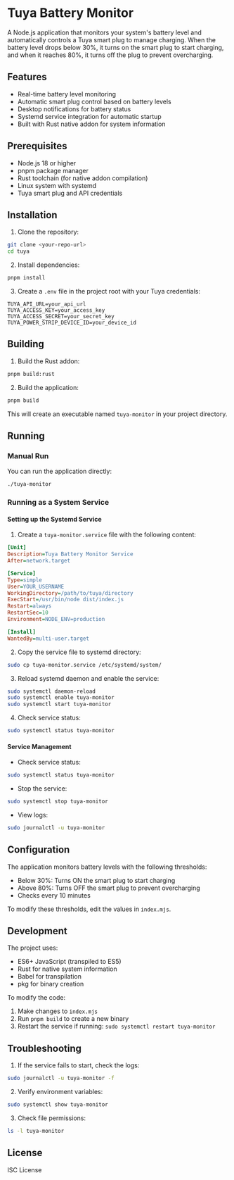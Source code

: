 # Tuya Battery Monitor

A Node.js application that monitors your system's battery level and automatically controls a Tuya smart plug to manage charging. When the battery level drops below 30%, it turns on the smart plug to start charging, and when it reaches 80%, it turns off the plug to prevent overcharging.

## Features

- Real-time battery level monitoring
- Automatic smart plug control based on battery levels
- Desktop notifications for battery status
- Systemd service integration for automatic startup
- Built with Rust native addon for system information

## Prerequisites

- Node.js 18 or higher
- pnpm package manager
- Rust toolchain (for native addon compilation)
- Linux system with systemd
- Tuya smart plug and API credentials

## Installation

1. Clone the repository:
```bash
git clone <your-repo-url>
cd tuya
```

2. Install dependencies:
```bash
pnpm install
```

3. Create a `.env` file in the project root with your Tuya credentials:
```env
TUYA_API_URL=your_api_url
TUYA_ACCESS_KEY=your_access_key
TUYA_ACCESS_SECRET=your_secret_key
TUYA_POWER_STRIP_DEVICE_ID=your_device_id
```

## Building

1. Build the Rust addon:
```bash
pnpm build:rust
```

2. Build the application:
```bash
pnpm build
```

This will create an executable named `tuya-monitor` in your project directory.

## Running

### Manual Run

You can run the application directly:
```bash
./tuya-monitor
```

### Running as a System Service

#### Setting up the Systemd Service

1. Create a `tuya-monitor.service` file with the following content:
```ini
[Unit]
Description=Tuya Battery Monitor Service
After=network.target

[Service]
Type=simple
User=YOUR_USERNAME
WorkingDirectory=/path/to/tuya/directory
ExecStart=/usr/bin/node dist/index.js
Restart=always
RestartSec=10
Environment=NODE_ENV=production

[Install]
WantedBy=multi-user.target
```

2. Copy the service file to systemd directory:
```bash
sudo cp tuya-monitor.service /etc/systemd/system/
```

3. Reload systemd daemon and enable the service:
```bash
sudo systemctl daemon-reload
sudo systemctl enable tuya-monitor
sudo systemctl start tuya-monitor
```

4. Check service status:
```bash
sudo systemctl status tuya-monitor
```

#### Service Management

- Check service status:
```bash
sudo systemctl status tuya-monitor
```

- Stop the service:
```bash
sudo systemctl stop tuya-monitor
```

- View logs:
```bash
sudo journalctl -u tuya-monitor
```

## Configuration

The application monitors battery levels with the following thresholds:
- Below 30%: Turns ON the smart plug to start charging
- Above 80%: Turns OFF the smart plug to prevent overcharging
- Checks every 10 minutes

To modify these thresholds, edit the values in `index.mjs`.

## Development

The project uses:
- ES6+ JavaScript (transpiled to ES5)
- Rust for native system information
- Babel for transpilation
- pkg for binary creation

To modify the code:
1. Make changes to `index.mjs`
2. Run `pnpm build` to create a new binary
3. Restart the service if running: `sudo systemctl restart tuya-monitor`

## Troubleshooting

1. If the service fails to start, check the logs:
```bash
sudo journalctl -u tuya-monitor -f
```

2. Verify environment variables:
```bash
sudo systemctl show tuya-monitor
```

3. Check file permissions:
```bash
ls -l tuya-monitor
```

## License

ISC License
